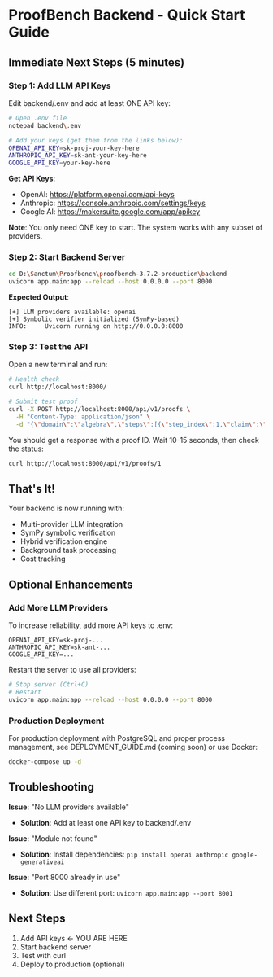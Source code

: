 # ProofBench Backend - Quick Start Guide

## Immediate Next Steps (5 minutes)

### Step 1: Add LLM API Keys

Edit backend/.env and add at least ONE API key:

```bash
# Open .env file
notepad backend\.env

# Add your keys (get them from the links below):
OPENAI_API_KEY=sk-proj-your-key-here
ANTHROPIC_API_KEY=sk-ant-your-key-here
GOOGLE_API_KEY=your-key-here
```

**Get API Keys**:
- OpenAI: https://platform.openai.com/api-keys
- Anthropic: https://console.anthropic.com/settings/keys
- Google AI: https://makersuite.google.com/app/apikey

**Note**: You only need ONE key to start. The system works with any subset of providers.

### Step 2: Start Backend Server

```bash
cd D:\Sanctum\Proofbench\proofbench-3.7.2-production\backend
uvicorn app.main:app --reload --host 0.0.0.0 --port 8000
```

**Expected Output**:
```
[+] LLM providers available: openai
[+] Symbolic verifier initialized (SymPy-based)
INFO:     Uvicorn running on http://0.0.0.0:8000
```

### Step 3: Test the API

Open a new terminal and run:

```bash
# Health check
curl http://localhost:8000/

# Submit test proof
curl -X POST http://localhost:8000/api/v1/proofs \
  -H "Content-Type: application/json" \
  -d "{\"domain\":\"algebra\",\"steps\":[{\"step_index\":1,\"claim\":\"Solve for x\",\"equation\":\"x + 5 = 10\",\"reasoning\":\"Subtract 5 from both sides\",\"dependencies\":[]}]}"
```

You should get a response with a proof ID. Wait 10-15 seconds, then check the status:

```bash
curl http://localhost:8000/api/v1/proofs/1
```

## That's It!

Your backend is now running with:
- Multi-provider LLM integration
- SymPy symbolic verification
- Hybrid verification engine
- Background task processing
- Cost tracking

## Optional Enhancements

### Add More LLM Providers

To increase reliability, add more API keys to .env:

```env
OPENAI_API_KEY=sk-proj-...
ANTHROPIC_API_KEY=sk-ant-...
GOOGLE_API_KEY=...
```

Restart the server to use all providers:
```bash
# Stop server (Ctrl+C)
# Restart
uvicorn app.main:app --reload --host 0.0.0.0 --port 8000
```

### Production Deployment

For production deployment with PostgreSQL and proper process management, see DEPLOYMENT_GUIDE.md (coming soon) or use Docker:

```bash
docker-compose up -d
```

## Troubleshooting

**Issue**: "No LLM providers available"
- **Solution**: Add at least one API key to backend/.env

**Issue**: "Module not found"
- **Solution**: Install dependencies: `pip install openai anthropic google-generativeai`

**Issue**: "Port 8000 already in use"
- **Solution**: Use different port: `uvicorn app.main:app --port 8001`

## Next Steps

1. Add API keys ← YOU ARE HERE
2. Start backend server
3. Test with curl
4. Deploy to production (optional)

